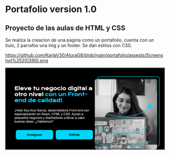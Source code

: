 # Portafolio version 1.0

## Proyecto de las aulas de HTML y CSS

Se realiza la creacion de una pagina como un portafolio, cuenta con un tiulo, 2 parrafos una img
y un footer.
Se dan estilos con CSS.


https://github.com/KarlaV30/AluraG8/blob/main/portafolio/assests/Screenshot%2520(390).png

![portafolio ejemplo](https://github.com/KarlaV30/AluraG8/blob/main/portafolio/assests/Screenshot%2520(390).png?raw=true)





